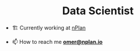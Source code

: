 <h1 align="center">Data Scientist</h1>

- 🏗 Currently working at [nPlan](https://nplan.io)

- 📫 How to reach me **omer@nplan.io**
